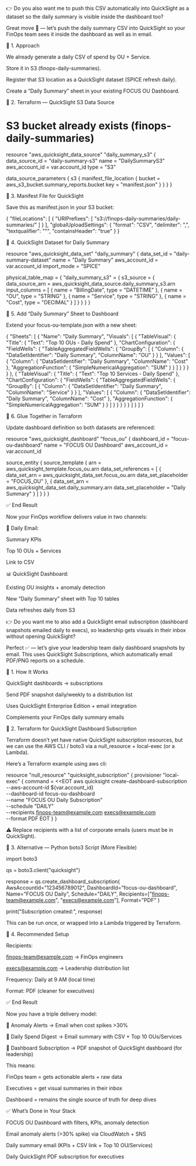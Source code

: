 👉 Do you also want me to push this CSV automatically into QuickSight as a dataset so the daily summary is visible inside the dashboard too?

Great move 🎯 — let’s push the daily summary CSV into QuickSight so your FinOps team sees it inside the dashboard as well as in email.

🔹 1. Approach

We already generate a daily CSV of spend by OU + Service.

Store it in S3 (finops-daily-summaries).

Register that S3 location as a QuickSight dataset (SPICE refresh daily).

Create a “Daily Summary” sheet in your existing FOCUS OU Dashboard.

🔹 2. Terraform — QuickSight S3 Data Source

# S3 bucket already exists (finops-daily-summaries)

resource "aws_quicksight_data_source" "daily_summary_s3" {
  data_source_id = "daily-summary-s3"
  name           = "DailySummaryS3"
  aws_account_id = var.account_id
  type           = "S3"

  data_source_parameters {
    s3 {
      manifest_file_location {
        bucket = aws_s3_bucket.summary_reports.bucket
        key    = "manifest.json"
      }
    }
  }
}


🔹 3. Manifest File for QuickSight

Save this as manifest.json in your S3 bucket:

{
  "fileLocations": [
    {
      "URIPrefixes": [
        "s3://finops-daily-summaries/daily-summaries/"
      ]
    }
  ],
  "globalUploadSettings": {
    "format": "CSV",
    "delimiter": ",",
    "textqualifier": "\"",
    "containsHeader": "true"
  }
}


🔹 4. QuickSight Dataset for Daily Summary

resource "aws_quicksight_data_set" "daily_summary" {
  data_set_id    = "daily-summary-dataset"
  name           = "Daily Summary"
  aws_account_id = var.account_id
  import_mode    = "SPICE"

  physical_table_map = {
    "daily_summary_s3" = {
      s3_source = {
        data_source_arn = aws_quicksight_data_source.daily_summary_s3.arn
        input_columns = [
          { name = "BillingDate", type = "DATETIME" },
          { name = "OU", type = "STRING" },
          { name = "Service", type = "STRING" },
          { name = "Cost", type = "DECIMAL" }
        ]
      }
    }
  }
}


🔹 5. Add “Daily Summary” Sheet to Dashboard

Extend your focus-ou-template.json with a new sheet:

{
  "Sheets": [
    {
      "Name": "Daily Summary",
      "Visuals": [
        {
          "TableVisual": {
            "Title": { "Text": "Top 10 OUs - Daily Spend" },
            "ChartConfiguration": {
              "FieldWells": {
                "TableAggregatedFieldWells": {
                  "GroupBy": [
                    { "Column": { "DataSetIdentifier": "Daily Summary", "ColumnName": "OU" } }
                  ],
                  "Values": [
                    {
                      "Column": { "DataSetIdentifier": "Daily Summary", "ColumnName": "Cost" },
                      "AggregationFunction": { "SimpleNumericalAggregation": "SUM" }
                    }
                  ]
                }
              }
            }
          }
        },
        {
          "TableVisual": {
            "Title": { "Text": "Top 10 Services - Daily Spend" },
            "ChartConfiguration": {
              "FieldWells": {
                "TableAggregatedFieldWells": {
                  "GroupBy": [
                    { "Column": { "DataSetIdentifier": "Daily Summary", "ColumnName": "Service" } }
                  ],
                  "Values": [
                    {
                      "Column": { "DataSetIdentifier": "Daily Summary", "ColumnName": "Cost" },
                      "AggregationFunction": { "SimpleNumericalAggregation": "SUM" }
                    }
                  ]
                }
              }
            }
          }
        }
      ]
    }
  ]
}


🔹 6. Glue Together in Terraform

Update dashboard definition so both datasets are referenced:

resource "aws_quicksight_dashboard" "focus_ou" {
  dashboard_id   = "focus-ou-dashboard"
  name           = "FOCUS OU Dashboard"
  aws_account_id = var.account_id

  source_entity {
    source_template {
      arn = aws_quicksight_template.focus_ou.arn
      data_set_references = [
        {
          data_set_arn         = aws_quicksight_data_set.focus_ou.arn
          data_set_placeholder = "FOCUS_OU"
        },
        {
          data_set_arn         = aws_quicksight_data_set.daily_summary.arn
          data_set_placeholder = "Daily Summary"
        }
      ]
    }
  }
}


✅ End Result

Now your FinOps workflow delivers value in two channels:

📧 Daily Email:

Summary KPIs

Top 10 OUs + Services

Link to CSV

📊 QuickSight Dashboard:

Existing OU insights + anomaly detection

New “Daily Summary” sheet with Top 10 tables

Data refreshes daily from S3

👉 Do you want me to also add a QuickSight email subscription (dashboard snapshots emailed daily to execs), so leadership gets visuals in their inbox without opening QuickSight?

Perfect ✅ — let’s give your leadership team daily dashboard snapshots by email. This uses QuickSight Subscriptions, which automatically email PDF/PNG reports on a schedule.


🔹 1. How It Works

QuickSight dashboards → subscriptions

Send PDF snapshot daily/weekly to a distribution list

Uses QuickSight Enterprise Edition + email integration

Complements your FinOps daily summary emails

🔹 2. Terraform for QuickSight Dashboard Subscription

Terraform doesn’t yet have native QuickSight subscription resources, but we can use the AWS CLI / boto3 via a null_resource + local-exec (or a Lambda).

Here’s a Terraform example using aws cli:

resource "null_resource" "quicksight_subscription" {
  provisioner "local-exec" {
    command = <<EOT
    aws quicksight create-dashboard-subscription \
      --aws-account-id ${var.account_id} \
      --dashboard-id focus-ou-dashboard \
      --name "FOCUS OU Daily Subscription" \
      --schedule "DAILY" \
      --recipients finops-team@example.com execs@example.com \
      --format PDF
    EOT
  }
}


⚠️ Replace recipients with a list of corporate emails (users must be in QuickSight).


🔹 3. Alternative — Python boto3 Script (More Flexible)

import boto3

qs = boto3.client("quicksight")

response = qs.create_dashboard_subscription(
    AwsAccountId="123456789012",
    DashboardId="focus-ou-dashboard",
    Name="FOCUS OU Daily",
    Schedule="DAILY",
    Recipients=["finops-team@example.com", "execs@example.com"],
    Format="PDF"
)

print("Subscription created:", response)


This can be run once, or wrapped into a Lambda triggered by Terraform.

🔹 4. Recommended Setup

Recipients:

finops-team@example.com → FinOps engineers

execs@example.com → Leadership distribution list

Frequency: Daily at 9 AM (local time)

Format: PDF (cleaner for executives)

✅ End Result

Now you have a triple delivery model:

🚨 Anomaly Alerts → Email when cost spikes >30%

📧 Daily Spend Digest → Email summary with CSV + Top 10 OUs/Services

📨 Dashboard Subscription → PDF snapshot of QuickSight dashboard (for leadership)

This means:

FinOps team = gets actionable alerts + raw data

Executives = get visual summaries in their inbox

Dashboard = remains the single source of truth for deep dives

✅ What’s Done in Your Stack

 FOCUS OU Dashboard with filters, KPIs, anomaly detection

 Email anomaly alerts (>30% spike) via CloudWatch + SNS

 Daily summary email (KPIs + CSV link + Top 10 OU/Services)

 Daily QuickSight PDF subscription for executives